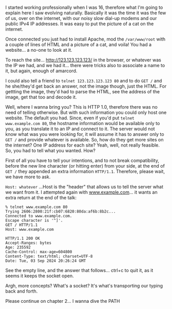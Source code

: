 I started working professionally when I was 16, therefore what I'm going to explain here I saw evolving naturally. Basically it was the time it was the few of us, over on the internet, with our noisy slow dial-up modems and our public IPv4 IP addresses. It was easy to put the picture of a cat on the internet. 

Once connected you just had to install Apache, mod the `/var/www/root` with a couple of lines of HTML and a picture of a cat, and voila! You had a website... a no-one to look at it. 

To reach the site... http://123.123.123.123/ in the browser, or whatever was the IP we had, and we had it... there were tricks also to associate a name to it, but again, enough of amarcord.

I could also tell a friend to `telnet 123.123.123.123 80` and to do `GET /` and he
she/they'd get back an answer, not the image though, just the HTML. For gettting the image, they'd had to parse the HTML, see the address of the image, get that too and decode it.

Well, where I wanna bring you? This is HTTP 1.0, therefore there was no need of telling otherwise. But with such information you could only host one website. The default you had.
Since, even if you'd put `telnet www.example.com 80`, the hostname information would be available only to you, as you translate it to an IP and connect to it. The server would not know what was you were looking for, it will assume it has to answer only to `GET /` and provide whatever is available. So, how do they get more sites on the internet? One IP address for each site? Yeah, well, not really feasible. So, you had to tell what you wanted. How?

First of all you have to tell your intentions, and to not break compatibility, before the new line character (or hitting enter) from your side, at the end of `GET /` they appended an extra information `HTTP/1.1`. Therefore, please wait, we have more to ask. 

`Host: whatever` ...Host is the "header" that allows us to tell the server what we want from it.
I attempted again with www.example.com... it wants an extra return at the end of the talk:

```
% telnet www.example.com 80
Trying 2606:2800:21f:cb07:6820:80da:af6b:8b2c...
Connected to www.example.com.
Escape character is '^]'.
GET / HTTP/1.1 
Host: www.example.com

HTTP/1.1 200 OK
Accept-Ranges: bytes
Age: 235592
Cache-Control: max-age=604800
Content-Type: text/html; charset=UTF-8
Date: Tue, 03 Sep 2024 20:26:24 GMT
```
See the empty line, and the answer that follows...
ctrl+c to quit it, as it seems it keeps the socket open.

Argh, more concepts? What's a socket? It's what's transporting our typing back and forth.

Please continue on chapter 2... I wanna dive the PATH

